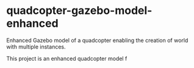 # quadcopter-gazebo-model-enhanced
Enhanced Gazebo model of a quadcopter enabling the creation of world with multiple instances.

This project is an enhanced quadcopter model f